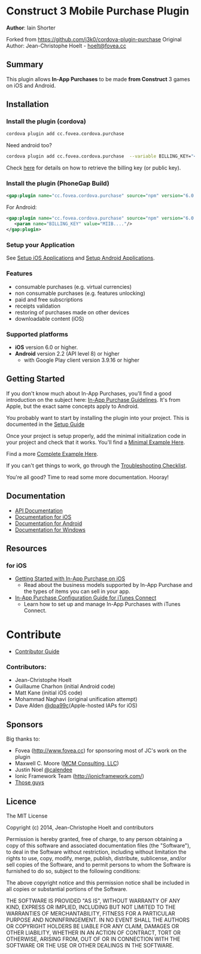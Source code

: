 # Construct 3 Mobile Purchase Plugin

**Author**: Iain Shorter

Forked from https://github.com/j3k0/cordova-plugin-purchase 
Original Author: Jean-Christophe Hoelt - <hoelt@fovea.cc>

## Summary

This plugin allows **In-App Purchases** to be made **from Construct** 3 games on iOS and Android.

## Installation

### Install the plugin (cordova)

```sh
cordova plugin add cc.fovea.cordova.purchase
```

Need android too?

```sh
cordova plugin add cc.fovea.cordova.purchase  --variable BILLING_KEY="<BILLING_KEY>"
```

Check [here](https://github.com/j3k0/cordova-plugin-purchase/wiki/HOWTO#add-android-billing-key) for details on how to retrieve the billing key (or public key).

### Install the plugin (PhoneGap Build)

```xml
<gap:plugin name="cc.fovea.cordova.purchase" source="npm" version="6.0.0" />
```

For Android:

```xml
<gap:plugin name="cc.fovea.cordova.purchase" source="npm" version="6.0.0">
   <param name="BILLING_KEY" value="MIIB...."/>
</gap:plugin>
```

### Setup your Application

See [Setup iOS Applications](https://github.com/j3k0/cordova-plugin-purchase/wiki/HOWTO#setup-ios-applications) and [Setup Android Applications](https://github.com/j3k0/cordova-plugin-purchase/wiki/HOWTO#setup-android-applications).

### Features

 - consumable purchases (e.g. virtual currencies)
 - non consumable purchases (e.g. features unlocking)
 - paid and free subscriptions
 - receipts validation
 - restoring of purchases made on other devices
 - downloadable content (iOS)

### Supported platforms

 - **iOS** version 6.0 or higher.
 - **Android** version 2.2 (API level 8) or higher
   - with Google Play client version 3.9.16 or higher

## Getting Started

If you don't know much about In-App Purchases, you'll find a good introduction
on the subject here: [In-App Purchase Guidelines](https://developer.apple.com/in-app-purchase/In-App-Purchase-Guidelines.pdf).
It's from Apple, but the exact same concepts apply to Android.

You probably want to start by installing the plugin into your project.
This is documented in the [Setup Guide](https://github.com/j3k0/cordova-plugin-purchase/wiki/Setup)

Once your project is setup properly, add the minimal initialization code in
your project and check that it works. You'll find a [Minimal Example Here](doc/minimal-example.js).

Find a more [Complete Example Here](https://github.com/Fovea/cordova-plugin-purchase-demo).

If you can't get things to work, go through the [Troubleshooting Checklist](doc/troubleshooting.md).

You're all good? Time to read some more documentation. Hooray!

## Documentation

 - [API Documentation](doc/api.md)
 - [Documentation for iOS](doc/ios.md)
 - [Documentation for Android](doc/android.md)
 - [Documentation for Windows](doc/windows.md)

## Resources

### for iOS

 - [Getting Started with In-App Purchase on iOS](https://developer.apple.com/in-app-purchase/In-App-Purchase-Guidelines.pdf)
   - Read about the business models supported by In-App Purchase and the types of items you can sell in your app.
 - [In-App Purchase Configuration Guide for iTunes Connect](https://developer.apple.com/library/ios/documentation/LanguagesUtilities/Conceptual/iTunesConnectInAppPurchase_Guide/Chapters/Introduction.html)
   - Learn how to set up and manage In-App Purchases with iTunes Connect.

# Contribute

 - [Contributor Guide](doc/contributor-guide.md)

### Contributors:

 * Jean-Christophe Hoelt
 * Guillaume Charhon (initial Android code)
 * Matt Kane (initial iOS code)
 * Mohammad Naghavi (original unification attempt)
 * Dave Alden [@dpa99c](https://github.com/dpa99c)(Apple-hosted IAPs for iOS)

## Sponsors
Big thanks to:

 * Fovea (http://www.fovea.cc) for sponsoring most of JC's work on the plugin
 * Maxwell C. Moore ([MCM Consulting, LLC](http://mcmconsulting.biz))
 * Justin Noel [@calendee](https://github.com/calendee)
 * Ionic Framework Team (http://ionicframework.com/)
 * [Those guys](https://www.indiegogo.com/projects/phonegap-cordova-in-app-purchase-ios-and-android#pledges)

## Licence

The MIT License

Copyright (c) 2014, Jean-Christophe Hoelt and contributors

Permission is hereby granted, free of charge, to any person obtaining a copy
of this software and associated documentation files (the "Software"), to deal
in the Software without restriction, including without limitation the rights
to use, copy, modify, merge, publish, distribute, sublicense, and/or sell
copies of the Software, and to permit persons to whom the Software is
furnished to do so, subject to the following conditions:

The above copyright notice and this permission notice shall be included in
all copies or substantial portions of the Software.

THE SOFTWARE IS PROVIDED "AS IS", WITHOUT WARRANTY OF ANY KIND, EXPRESS OR
IMPLIED, INCLUDING BUT NOT LIMITED TO THE WARRANTIES OF MERCHANTABILITY,
FITNESS FOR A PARTICULAR PURPOSE AND NONINFRINGEMENT. IN NO EVENT SHALL THE
AUTHORS OR COPYRIGHT HOLDERS BE LIABLE FOR ANY CLAIM, DAMAGES OR OTHER
LIABILITY, WHETHER IN AN ACTION OF CONTRACT, TORT OR OTHERWISE, ARISING FROM,
OUT OF OR IN CONNECTION WITH THE SOFTWARE OR THE USE OR OTHER DEALINGS IN
THE SOFTWARE.
